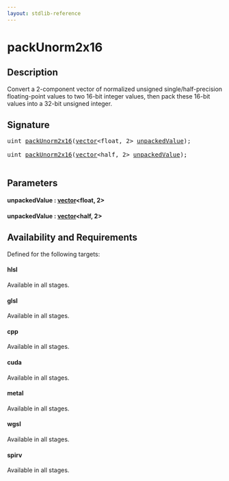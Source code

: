 ```yaml
---
layout: stdlib-reference
---
```


# packUnorm2x16

## Description

Convert a 2-component vector of normalized unsigned single/half-precision floating-point
values to two 16-bit integer values, then pack these 16-bit values into a
32-bit unsigned integer.




## Signature 

<pre>
<span class="code_keyword">uint</span> <a href="packunorm2x16-4.html">packUnorm2x16</a>(<a href="../types/vector/index.html" class="code_type">vector</a>&lt;<span class="code_keyword">float</span>, 2&gt; <a href="packunorm2x16-4.html#decl-unpackedValue" class="code_param">unpackedValue</a>);

<span class="code_keyword">uint</span> <a href="packunorm2x16-4.html">packUnorm2x16</a>(<a href="../types/vector/index.html" class="code_type">vector</a>&lt;<span class="code_keyword">half</span>, 2&gt; <a href="packunorm2x16-4.html#decl-unpackedValue" class="code_param">unpackedValue</a>);

</pre>

## Parameters

####  <a id="decl-unpackedValue"></a>unpackedValue  : [vector](../types/vector/index.html)\<float, 2\>
####  <a id="decl-unpackedValue"></a>unpackedValue  : [vector](../types/vector/index.html)\<half, 2\>

## Availability and Requirements

Defined for the following targets:

#### hlsl
Available in all stages.

#### glsl
Available in all stages.

#### cpp
Available in all stages.

#### cuda
Available in all stages.

#### metal
Available in all stages.

#### wgsl
Available in all stages.

#### spirv
Available in all stages.



